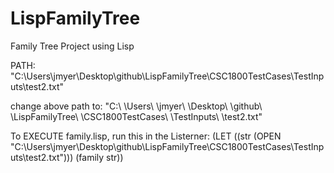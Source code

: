 # LispFamilyTree
Family Tree Project using Lisp

PATH:
"C:\Users\jmyer\Desktop\github\LispFamilyTree\CSC1800TestCases\TestInputs\test2.txt"

change above path to:
"C:\ \Users\ \jmyer\ \Desktop\ \github\ \LispFamilyTree\ \CSC1800TestCases\ \TestInputs\ \test2.txt"

To EXECUTE family.lisp, run this in the Listerner:
(LET ((str (OPEN "C:\\Users\\jmyer\\Desktop\\github\\LispFamilyTree\\CSC1800TestCases\\TestInputs\\test2.txt")))
	(family str))
